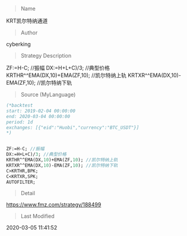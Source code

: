 
> Name

KRT凯尔特纳通道

> Author

cyberking

> Strategy Description

ZF:=H-C; //振幅
DX:=H+L+C)/3; //典型价格
KRTHR^^EMA(DX,10)+EMA(ZF,10); //凯尔特纳上轨
KRTXR^^EMA(DX,10)-EMA(ZF,10); //凯尔特纳下轨



> Source (MyLanguage)

``` pascal
(*backtest
start: 2019-02-04 00:00:00
end: 2020-03-04 00:00:00
period: 1d
exchanges: [{"eid":"Huobi","currency":"BTC_USDT"}]
*)


ZF:=H-C; //振幅
DX:=H+L+C)/3; //典型价格
KRTHR^^EMA(DX,10)+EMA(ZF,10); //凯尔特纳上轨
KRTXR^^EMA(DX,10)-EMA(ZF,10); //凯尔特纳下轨
C>KRTHR,BPK;
C<KRTXR,SPK;
AUTOFILTER;
```

> Detail

https://www.fmz.com/strategy/188499

> Last Modified

2020-03-05 11:41:52
